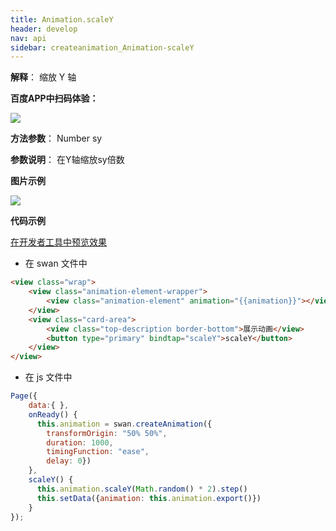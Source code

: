 ```yaml
---
title: Animation.scaleY
header: develop
nav: api
sidebar: createanimation_Animation-scaleY
---
```

 
 
 
**解释**： 缩放 Y 轴


**百度APP中扫码体验：**

<img src="https://b.bdstatic.com/miniapp/assets/images/doc_demo/scaleY.png"  class="demo-qrcode-image" />

**方法参数**： Number sy

**参数说明**： 在Y轴缩放sy倍数


**图片示例**

<div class="m-doc-custom-examples">
    <div class="m-doc-custom-examples-correct">
        <img src="https://b.bdstatic.com/miniapp/images/scaleY.gif">
    </div>
    <div class="m-doc-custom-examples-correct">
        <img src=" ">
    </div>
    <div class="m-doc-custom-examples-correct">
        <img src=" ">
    </div>     
</div>

**代码示例**


<a href="swanide://fragment/7da5f367de840e80b2a6ea83465cddfb1574216533738" title="在开发者工具中预览效果" target="_self">在开发者工具中预览效果</a>

* 在 swan 文件中

```html
<view class="wrap">
    <view class="animation-element-wrapper">
        <view class="animation-element" animation="{{animation}}"></view>
    </view>
    <view class="card-area">
        <view class="top-description border-bottom">展示动画</view>
        <button type="primary" bindtap="scaleY">scaleY</button>
    </view>
</view>
```
* 在 js 文件中

```js
Page({
    data:{ },
    onReady() {
      this.animation = swan.createAnimation({
        transformOrigin: "50% 50%",
        duration: 1000,
        timingFunction: "ease",
        delay: 0})
    },
    scaleY() {
      this.animation.scaleY(Math.random() * 2).step()
      this.setData({animation: this.animation.export()})
    }
});
```
